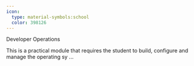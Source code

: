 ```yaml
---
icon:
  type: material-symbols:school
  color: 398126
---
```


Developer Operations

This is a practical module that requires the student to build, configure and manage the operating sy ... 
